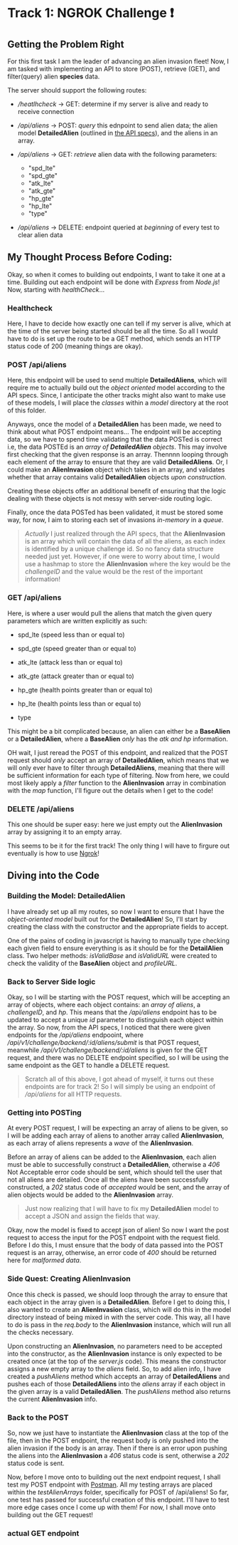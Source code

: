 # Track 1: NGROK Challenge :exclamation:

## Getting the Problem Right  

For this first task I am the leader of advancing an alien invasion fleet! Now, I am tasked with implementing an API to store (POST), retrieve (GET), and filter(query) alien **species** data.   

The server should support the following routes:
- */heatlhcheck* &rarr; GET: determine if my server is alive and ready to receive connection 

- */api/aliens* &rarr; POST: *query* this ednpoint to send alien data; the alien model **DetailedAlien** (outlined in [the API specs](https://challenge.generatenu.com/#model/detailedalien)), and the aliens in an array.
- */api/aliens* &rarr; GET: *retrieve* alien data with the following parameters:
    - "spd_lte"
    - "spd_gte"
    - "atk_lte"
    - "atk_gte"
    - "hp_gte"
    - "hp_lte"
    - "type"
- */api/aliens* &rarr; DELETE: endpoint queried at *beginning* of every test to clear alien data  

## My Thought Process Before Coding:
Okay, so when it comes to building out endpoints, I want to take it one at a time. Building out each endpoint will be done with *Express* from *Node.js*! Now, starting with *healthCheck*...

### Healthcheck
Here, I have to decide how exactly one can tell if my server is alive, which at the time of the server being started should be all the time. So all I would have to do is set up the route to be a GET method, which sends an HTTP status code of 200 (meaning things are okay).  

### POST /api/aliens
Here, this endpoint will be used to send multiple **DetailedAliens**, which will require me to actually build out the *object oriented* model according to the API specs. Since, I anticipate the other tracks might also want to make use of these models, I will place the *classes* within a *model* directory at the root of this folder.  

Anyways, once the model of a **DetailedAlien** has been made, we need to think about what POST endpoint means... The endpoint will be accepting data, so we have to spend time validating that the data POSTed is correct i.e, the data POSTEd is an *array of **DetailedAlien** objects*. This may involve first checking that the given response is an array. Thennnn looping through each element of the array to ensure that they are valid **DetailedAliens**. Or, I could make an **AlienInvasion** object which takes in an array, and validates whether that array contains valid **DetailedAlien** objects *upon construction*.  

Creating these objects offer an additional benefit of ensuring that the logic dealing with these objects is not messy with server-side routing logic.  

Finally, once the data POSTed has been validated, it must be stored some way, for now, I aim to storing each set of invasions *in-memory* in a *queue*.

> *Actually* I just realized through the API specs, that the **AlienInvasion** is an array which will contain the data of all the aliens, as each index is identified by a unique challenge id. So no fancy data structure needed just yet. However, if one were to worry about time, I would use a hashmap to store the **AlienInvasion** where the key would be the *challengeID* and the value would be the rest of the important information!  

### GET /api/aliens  

Here, is where a user would pull the aliens that match the given query parameters which are written explicitly as such:

- spd_lte (speed less than or equal to)
- spd_gte (speed greater than or equal to)

- atk_lte (attack less than or equal to)
- atk_gte (attack greater than or equal to)

- hp_gte (health points greater than or equal to)
- hp_lte (health points less than or equal to)

- type 

This might be a bit complicated because, an alien can either be a **BaseAlien** or a **DetailedAlien**, where a **BaseAlien** *only* has the *atk and hp* information.  

OH wait, I just reread the POST of this endpoint, and realized that the POST request should *only* accept an array of **DetailedAlien**, which means that we will only ever have to filter through **DetailedAliens**, meaning that there will be sufficient information for each type of filtering. Now from here, we could most likely apply a *filter* function to the **AlienInvasion** array in combination with the *map* function, I'll figure out the details when I get to the code!  


### DELETE /api/aliens

This one should be super easy: here we just empty out the **AlienInvasion** array by assigning it to an empty array.

This seems to be it for the first track! The only thing I will have to firgure out eventually is how to use [Ngrok](https://ngrok.com/)! 


## Diving into the Code

### Building the Model: **DetailedAlien**

I have already set up all my routes, so now I want to ensure that I have the *object-oriented model* built out for the **DetailedAlien**! So, I'll start by creating the class with the constructor and the appropriate fields to accept.  

One of the pains of coding in javascript is having to manually type checking each given field to ensure everything is as it should be for the **DetailAlien** class. Two helper methods: *isValidBase* and *isValidURL* were created to check the validity of the **BaseAlien** object and *profileURL*.  

### Back to Server Side logic

Okay, so I will be starting with the POST request, which will be accepting an array of objects, where each object contains: an *array of aliens*, a *challengeID*, and *hp*. This means that the */api/aliens* endpoint has to be updated to accept a unique *id* parameter to distinguish each object within the array. So now, from the API specs, I noticed that there were given endpoints for the */api/aliens* endpooint, where */api/v1/challenge/backend/:id/aliens/submit* is that POST request, meanwhile */api/v1/challenge/backend/:id/aliens* is given for the GET request, and there was no DELETE endpoint specified, so I will be using the same endpoint as the GET to handle a DELETE request.  

> Scratch all of this above, I got ahead of myself, it turns out these endpoints are for track 2! So I will simply be using an endpoint of */api/aliens* for all HTTP requests.

### Getting into POSTing

At every POST request, I will be expecting an array of aliens to be given, so I will be adding each array of aliens to another array called **AlienInvasion**, as each array of aliens represents a *wave* of the **AlienInvasion**.  

Before an array of aliens can be added to the **AlienInvasion**, each alien must be able to successfully construct a **DetailedAlien**, otherwise a *406* Not Acceptable error code should be sent, which should tell the user that not all aliens are detailed. Once all the aliens have been successfully constructed, a *202* status code of *accepted* would be sent, and the array of alien objects would be added to the **AlienInvasion** array.  

> Just now realizing that I will have to fix my **DetailedAlien** model to accept a JSON and assign the fields that way.  

Okay, now the model is fixed to accept json of alien! So now I want the post request to access the input for the POST endpoint with the request field. Before I do this, I must ensure that the body of data passed into the POST request is an array, otherwise, an error code of *400* should be returned here for *malformed data*.  

### Side Quest: Creating **AlienInvasion**

Once this check is passed, we should loop through the array to ensure that each object in the array given is a **DetailedAlien**. Before I get to doing this, I also wanted to create an **AlienInvasion** class, which will do this in the model directory instead of being mixed in with the server code. This way, all I have to do is pass in the *req.body* to the **AlienInvasion** instance, which will run all the checks necessary.  

Upon constructing an **AlienInvasion**, no parameters need to be accepted into the constructor, as the **AlienInvasion** instance is only expected to be created once (at the top of the *server.js* code). This means the constructor assigns a new empty array to the *aliens* field. So, to add alien info, I have created a *pushAliens* method which accepts an array of **DetailedAliens** and pushes each of those **DetailedAliens** into the *aliens* array if each object in the given array is a valid **DetailedAlien**. The *pushAliens* method also returns the current **AlienInvasion** info.  

### Back to the POST

So, now we just have to instantiate the **AlienInvasion** class at the top of the file, then in the POST endpoint, the request body is only pushed into the alien invasion if the body is an array. Then if there is an error upon pushing the aliens into the **AlienInvasion** a *406* status code is sent, otherwise a *202* status code is sent.  

Now, before I move onto to building out the next endpoint request, I shall test my POST endpoint with [Postman](https://www.postman.com/). All my testing arrays are placed within the *testAlienArrays* folder, specifically for POST of /api/aliens! So far, one test has passed for successful creation of this endpoint. I'll have to test more edge cases once I come up with them! For now, I shall move onto building out the GET request!  


### actual GET endpoint

